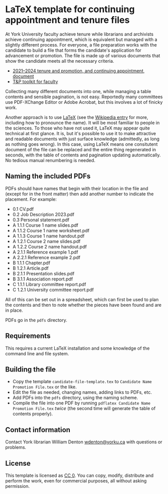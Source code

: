 # LaTeX template for continuing appointment and tenure files

At York University faculty achieve tenure while librarians and archivists achieve continuing appointment, which is equivalent but managed with a slightly different process.  For everyone, a file preparation works with the candidate to build a file that forms the candidate's application for advancement or promotion.  The file is made up of various documents that show the candidate meets all the necessary criteria.

+ [2021–2024 tenure and promotion, and continuing appointment, document](https://www.yufa.ca/2021_24_t_p)
+ [T&P toolkit for faculty](https://www.yorku.ca/secretariat/senate/tenure-and-promotions-committee/tp-toolkit/)

Collecting many different documents into one, while managing a table contents and sensible pagination, is not easy.  Reportedly many committees use PDF-XChange Editor or Adobe Acrobat, but this involves a lot of finicky work.

Another approach is to use [LaTeX](https://www.latex-project.org/) (see the [Wikipedia entry](https://en.wikipedia.org/wiki/LaTeX) for more, including how to pronounce the name).  It will be most familiar to people in the sciences.  To those who have not used it, LaTeX may appear quite technical at first glance.  It is, but it's possible to use it to make attractive and readable documents with just surface knowledge (admittedly, as long as nothing goes wrong).  In this case, using LaTeX means one consitutent document of the file can be replaced and the entire thing regenerated in seconds, with the table of contents and pagination updating automatically.  No tedious manual renumbering is needed.

## Naming the included PDFs

PDFs should have names that begin with their location in the file and (except for in the front matter) then add another number to indicate the placement. For example:

+ 0.1 CV.pdf
+ 0.2 Job Description 2023.pdf
+ 0.3 Personal statement.pdf
+ A 1.1.1 Course 1 name slides.pdf
+ A 1.1.2 Course 1 name worksheet.pdf
+ A 1.1.3 Course 1 name handout.pdf
+ A 1.2.1 Course 2 name slides.pdf
+ A 1.2.2 Course 2 name handout.pdf
+ A 2.1.1 Reference example 1.pdf
+ A 2.2.1 Reference example 2.pdf
+ B 1.1.1 Chapter.pdf
+ B 1.2.1 Article.pdf
+ B 2.1.1 Presentation slides.pdf
+ B 3.1.1 Association report.pdf
+ C 1.1.1 Library committee report.pdf
+ C 1.2.1 University committee report.pdf

All of this can be set out in a spreadsheet, which can first be used to plan the contents and then to note whether the pieces have been found and are in place.

PDFs go in the `pdfs` directory.

## Requirements

This requires a current LaTeX installation and some knowledge of the command line and file system.

## Building the file

+ Copy the template `candidate-file-template.tex` to `Candidate Name Promotion File.tex` or the like.
+ Edit the file as needed, changing names, adding links to PDFs, etc.
+ Add PDFs into the `pdfs` directory, using the naming scheme.
+ Compile the file into one PDF by running `pdflatex Candidate Name Promotion File.tex` *twice* (the second time will generate the table of contents properly).

## Contact information

Contact York librarian William Denton <wdenton@yorku.ca> with questions or problems.

## License

This template is licensed as [CC 0](https://creativecommons.org/publicdomain/zero/1.0/).  You can copy, modify, distribute and perform the work, even for commercial purposes, all without asking permission.
